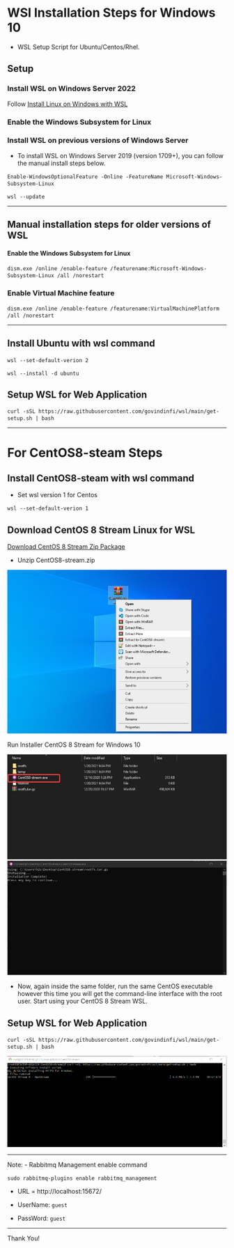 # WSl Installation Steps for Windows 10 

- WSL Setup Script for Ubuntu/Centos/Rhel.

## Setup

### Install WSL on Windows Server 2022

Follow [Install Linux on Windows with WSL](https://docs.microsoft.com/en-us/windows/wsl/install)

### Enable the Windows Subsystem for Linux

### Install WSL on previous versions of Windows Server
- To install WSL on Windows Server 2019 (version 1709+), you can follow the manual install steps below.

```
Enable-WindowsOptionalFeature -Online -FeatureName Microsoft-Windows-Subsystem-Linux
```

```
wsl --update
```

----

## Manual installation steps for older versions of WSL

#### Enable the Windows Subsystem for Linux

```
dism.exe /online /enable-feature /featurename:Microsoft-Windows-Subsystem-Linux /all /norestart
```

### Enable Virtual Machine feature

```
dism.exe /online /enable-feature /featurename:VirtualMachinePlatform /all /norestart
```
----

## Install Ubuntu with wsl command 

```
wsl --set-default-verion 2
```
```
wsl --install -d ubuntu 
```

## Setup WSL for Web Application

```
curl -sSL https://raw.githubusercontent.com/govindinfi/wsl/main/get-setup.sh | bash
```


---- 



# For CentOS8-steam Steps

## Install CentOS8-steam with wsl command 

- Set wsl version 1 for Centos

```
wsl --set-default-verion 1
```

## Download CentOS 8 Stream Linux for WSL

<a id="raw-url" href="https://github.com/mishamosher/CentOS-WSL/releases/download/8-stream-20201019/CentOS8-stream.zip">Download CentOS 8 Stream Zip Package</a>

- Unzip CentOS8-stream.zip 

![unzip](https://raw.githubusercontent.com/govindinfi/wsl/main/4.jpg)

Run Installer CentOS 8 Stream for Windows 10

![run](https://raw.githubusercontent.com/govindinfi/wsl/main/2.jpg)
![done](https://raw.githubusercontent.com/govindinfi/wsl/main/1.jpg)

- Now, again inside the same folder, run the same CentOS executable however this time you will get the command-line interface with the root user. Start using your CentOS 8 Stream WSL.


## Setup WSL for Web Application

```
curl -sSL https://raw.githubusercontent.com/govindinfi/wsl/main/get-setup.sh | bash
```

![install](https://raw.githubusercontent.com/govindinfi/wsl/main/Screenshot%202022-08-17%20193738.png)


----

Note: - Rabbitmq Management enable command 

```
sudo rabbitmq-plugins enable rabbitmq_management
```

- URL = http://localhost:15672/

- UserName: `guest`

- PassWord: `guest`

----

Thank You!
